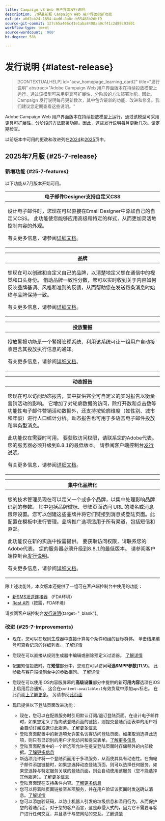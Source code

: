 ```yaml
---
title: Campaign v8 Web 用户界面发行说明
description: 了解最新版 Campaign Web 用户界面的新功能
exl-id: a0d2ab24-1854-4ad6-8a8c-b55488b20bf9
source-git-commit: 127c65a466c41e1aba8408aa9cf41c2d89c93801
workflow-type: tm+mt
source-wordcount: '900'
ht-degree: 58%

---
```


# 发行说明 {#latest-release}

>[!CONTEXTUALHELP]
>id="acw_homepage_learning_card2"
>title="发行说明"
>abstract="Adobe Campaign Web 用户界面版本在持续投放模型上运行，通过该模型可采用更具可扩展性、分阶段的方法部署功能。因此，Campaign 发行说明每月更新数次，其中包含最新的功能、改进和修复。我们建议您定期查看这些说明。"

Adobe Campaign Web 用户界面版本在持续投放模型上运行，通过该模型可采用更具可扩展性、分阶段的方法部署功能。因此，这些发行说明每月更新几次。请定期检查。

以前版本中可用的更改和改进列在[2024](release-notes-24.md)和[2025](release-notes-25.md)页中。

## 2025年7月版 {#25-7-release}

### 新增功能 {#25-7-features}

以下功能从7月版本开始可用。

<!--table>
<thead>
<tr>
<th><strong>Multilingual email and SMS</strong><br/></th>
</tr>
</thead>
<tbody>
<tr>
<td>
<p>You can now send multiple email and SMS deliveries in different languages in Adobe Campaign Web UI. The multilingual delivery feature allows you to choose the default language of your delivery as well as the different languages in which the delivery can be sent. You can also preview these deliveries in the languages you have chosen.
</p>
<p>For Multilingual email, your server must be upgraded to 8.8.1 minimum. Refer to the Client Console <a href="https://experienceleague.adobe.com/docs/campaign/campaign-v8/releases/release-notes.html?lang=zh-Hans" target="_blank">release notes</a>.
<p>For more information, refer to the <a href="../email/edit-content.md#multilingual-delivery">detailed documentation</a>.</p>
</td>
</tr>
</tbody>
</table-->

<!--table>
<thead>
<tr>
<th><strong>Custom channel for API deliveries</strong><br/></th>
</tr>
</thead>
<tbody>
<tr>
<td>
<p>You can now, directly from Adobe Campaign Web UI, orchestrate and execute deliveries based on custom API channels. These deliveries can be standalone or part of a workflow. The configuration of the custom API channel is performed in the console.</p>
<p>For more information, refer to the detailed documentation.</p>
</td>
</tr>
</tbody>
</table-->

<table>
<thead>
<tr>
<th><strong>电子邮件Designer支持自定义CSS</strong><br/></th>
</tr>
</thead>
<tbody>
<tr>
<td>
<p>设计电子邮件时，您现在可以直接在Email Designer中添加自己的自定义CSS。 此功能使您能够应用高级和特定的样式，从而更加灵活地控制内容的外观。</p>
<p>有关更多信息，请参阅<a href="../email/custom-css.md">详细文档</a>。</p>
</td>
</tr>
</tbody>
</table>

<table>
<thead>
<tr>
<th><strong>品牌</strong><br/></th>
</tr>
</thead>
<tbody>
<tr>
<td>
<p>您现在可以创建和自定义自己的品牌，以清楚地定义您在通信中的视觉和口头身份。 借助品牌一致性分数，您可以实时收到关于内容如何反映品牌基调、风格和准则的反馈，从而帮助您在发送每条消息时始终与品牌保持一致。
</p>
<p>有关更多信息，请参阅<a href="../content/brands.md">详细文档</a>。</p>
</td>
</tr>
</tbody>
</table>

<table>
<thead>
<tr>
<th><strong>投放警报</strong><br/></th>
</tr>
</thead>
<tbody>
<tr>
<td>
<p>投放警报功能是一个警报管理系统，利用该系统可让一组用户自动接收包含其投放执行信息的通知。</p>
<p>有关更多信息，请参阅<a href="../msg/delivery-alerting.md">详细文档</a>。</p>
</td>
</tr>
</tbody>
</table>

<!--table>
<thead>
<tr>
<th><strong>Landing pages improvements</strong><br/></th>
</tr>
</thead>
<tbody>
<tr>
<td>
<p>The following improvements to landing pages are now available:</p>
<ul>
    <li>You can now reference a default subscription/unsubscription landing page when configuring a service. When designing an email, if you define a link to that landing page, users submitting the landing page form are automatically subscribed to or unsubscribed from this service. <a href="../audience/manage-services.md#create-service">Read more</a></li>
    <li>A new option in the landing page configuration allows anonymous visitors to access the landing page. If you unselect this option, only identified users can access and submit the form. <a href="../landing-pages/create-lp.md#create-landing-page">Read more</a></li>
    <li>A new option in the landing page configuration allows to store additional internal data when the landing page is being submitted. <a href="../landing-pages/create-lp.md#create-landing-page">Read more</a></li>
    <li>A new option enables to use a landing page for several services, making it dynamic. When adding a link to an email, if you select a dynamic landing page, you can select any service. If you select a landing page that has a specific service associated, this service will be automatically used (you cannot select another one). <a href="../landing-pages/create-lp.md#define-actions-on-form-submission">Read more</a></li>
    <li>Conditional content is now supported in landing pages. <a href="../landing-pages/lp-content.md">Read more</a></li>
    <li>You can link a landing page to a service, and send a confirmation message when users validate it. <a href="../landing-pages/lp-content.md#lp-message">Read more</a></li>
    <li>You can add captcha to protect your landing page from spam and abuse caused by bots. This is non-intrusive for your customers since it does not require any interaction from them and is based on interactions with your site. <a href="../landing-pages/create-lp.md#captcha">Read more</a></li>
</ul>
</td>
</tr>
</tbody>
</table-->


<table>
<thead>
<tr>
<th><strong>动态报告</strong><br/></th>
</tr>
</thead>
<tbody>
<tr>
<td>
<p>您现在可以访问动态报告，其中提供完全可自定义的实时报告以衡量营销活动的影响。 它增加了对轮廓数据的访问，除打开数和点击数等功能性电子邮件营销活动数据外，还支持按轮廓维度（如性别、城市和年龄）进行人口统计分析。动态报告也可用于多语言电子邮件投放和事务型消息。</p>
<p>此功能仅在需要时可用。 要获取访问权限，请联系您的Adobe代表。 您的服务器必须升级到8.8.1的最低版本。 请参阅客户端控制台<a href="https://experienceleague.adobe.com/docs/campaign/campaign-v8/releases/release-notes.html?lang=zh-Hans" target="_blank">发行说明</a>。
<p>有关更多信息，请参阅<a href="../reporting/dynamic-reporting/get-started-reporting.md">详细文档</a>。</p>
</td>
</tr>
</tbody>
</table>

<table>
<thead>
<tr>
<th><strong>集中化品牌化</strong><br/></th>
</tr>
</thead>
<tbody>
<tr>
<td>
<p>您的技术管理员现在可以定义一个或多个品牌，以集中处理影响品牌识别的参数。 其中包括品牌徽标、登陆页面访问 URL 的域名或消息跟踪设置。您可以创建这些品牌并将它们链接到消息或登陆页面。此配置在模板中进行管理。品牌推广选项适用于所有渠道，包括短信和直邮。</p>
<p>此功能仅在新的实施中按需提供。 要获取访问权限，请联系您的Adobe代表。 您的服务器必须升级到8.8.1的最低版本。 请参阅客户端控制台<a href="https://experienceleague.adobe.com/docs/campaign/campaign-v8/releases/release-notes.html?lang=zh-Hans" target="_blank">发行说明</a>。
<p>有关更多信息，请参阅<a href="../administration/branding/branding-gs.md">详细文档</a>。</p>
</td>
</tr>
</tbody>
</table>

除上述功能外，本次版本还提供了一组可在客户端控制台中使用的功能：

* [新SMS发送连接器](https://experienceleague.adobe.com/docs/campaign/campaign-v8/send/sms/sms.html?lang=zh-Hans) （FDA环境）
* [Rest API](https://experienceleague.adobe.com/docs/campaign/campaign-v8/developer/apis/get-started-apis.html?lang=zh-Hans)（按需，FDA环境）

请参阅客户端控制台[发行说明](https://experienceleague.adobe.com/docs/campaign/campaign-v8/releases/release-notes.html?lang=zh-Hans){target="_blank"}。

<!--

### Features previously in Limited Availability {#25-7-limited} 

>[!AVAILABILITY]
>
>To benefit from these updates, your server must be upgrated to 8.8.1 mininum. Refer to the Client Console [release notes](https://experienceleague.adobe.com/docs/campaign/campaign-v8/releases/release-notes.html?lang=zh-Hans){target="_blank"}.

Previously released in Limited Availability, the following capabilities are now available to all environments (General Availability):

* **Multilingual delivery creation** - You can now send multiple email deliveries in different languages in Adobe Campaign Web User Interface. The Multilingual delivery feature allows you to choose the default language of your delivery as well as the different languages in which the delivery can be sent. You can also preview these deliveries in the languages you have chosen. [Read more](../email/edit-content.md#multilingual-delivery).


* **Visual fragments** - You can now create, use and archive content fragments. Visual fragments are pre-defined visual blocks that you can reuse across multiple email deliveries, or in content templates. [Learn more](https://experienceleague.adobe.com/docs/campaign-web/v8/content/manage-reusable-content/fragments/fragments.html?lang=zh-Hans){target="_blank"}

* **Delivery alerting** - The Delivery alerting feature is an alert management system that enables a group of users to automatically receive notifications containing information on the execution of their deliveries. [Read more](../msg/delivery-alerting.md)


* **Landing pages improvements** - The following improvements to landing pages are now available:

    * You can now reference a default subscription/unsubscription landing page when configuring a service. When designing an email, if you define a link to that landing page, users submitting the landing page form are automatically subscribed to or unsubscribed from this service. [Read more](../audience/manage-services.md#create-service)
    * A new option in the landing page configuration allows anonymous visitors to access the landing page. If you unselect this option, only identified users can access and submit the form. [Read more](../landing-pages/create-lp.md#create-landing-page)
    * A new option in the landing page configuration allows to store additional internal data when the landing page is being submitted. [Read more](../landing-pages/create-lp.md#create-landing-page)
    * A new option enables to use a landing page for several services, making it dynamic. When adding a link to an email, if you select a dynamic landing page, you can select any service. If you select a landing page that has a specific service associated, this service will be automatically used (you cannot select another one). [Read more](../landing-pages/create-lp.md#define-actions-on-form-submission)
    * Conditional content is now supported in landing pages. [Read more](../landing-pages/lp-content.md)
    * You can link a landing page to a service, and send a confirmation message when users validate it. [Learn more](../landing-pages/lp-content.md#lp-message)
    * You can add captcha to protect your landing page from spam and abuse caused by bots. This is non-intrusive for your customers since it does not require any interaction from them and is based on interactions with your site. [Learn more](../landing-pages/create-lp.md#captcha)

Previously released in Limited Availability, the following capabilities are now available **on demand**:

* **Dynamic Reporting** - You can now access Dynamic Reporting which provides fully customizable and real-time reports to measure the impact of your marketing activities. It adds access to profile data, enabling demographic analysis by profile dimensions such as gender, city and age in addition to functional email campaign data like opens and clicks. Dynamic reporting is also available for multilingual email deliveries and transactional messages. [Read more](../reporting/dynamic-reporting/get-started-reporting.md)

* **Centralized Branding** -  Your technical administrators can now define one or several brands to centralize the parameters that affect a brand's identity. This includes the brand logo, the domain of the landing pages' access URL, or message tracking settings. You can create these brands and link them to messages or landing pages. This configuration is managed in templates. Branding options are available for all channels, including SMS and Direct mail. [Read more](../administration/branding/branding-gs.md){target="_blank"}

    >[!NOTE]
    >
    >This feature is only available for new implementations.

In addition to the features listed above, this release also comes with a set of functionalities available in the Client Console:

* [New SMS sending connector](https://experienceleague.adobe.com/docs/campaign/campaign-v8/send/sms/sms.html?lang=zh-Hans) (FDA environments)
* [Rest APIs](https://experienceleague.adobe.com/docs/campaign/campaign-v8/developer/apis/get-started-apis.html?lang=zh-Hans) (on demand, FDA environments)

Refer to the Client Console [release notes](https://experienceleague.adobe.com/docs/campaign/campaign-v8/releases/release-notes.html?lang=zh-Hans){target="_blank"}.

-->

### 改进 {#25-7-improvements}

* 现在，您可以在规则生成器中直接计算每个条件和组的目标群体。 单击结果编号可查看记录的详细列表。 [了解详情](../query/build-query.md#validate-query)

* 您现在可以直接从规则生成器中编辑或删除预定义过滤器。 [了解详情](../get-started/predefined-filters.md#manage-predefined-filter)

* 配置短信投放时，在&#x200B;**短信**&#x200B;部分中，您现在可以访问&#x200B;**可选SMPP参数(TLV)**。 此参数与客户端控制台中的参数相同。 [了解详情](../advanced-settings/delivery-settings.md#sms-tab)

* 您现在可以使用iOS内容版屏幕的&#x200B;**高级设置**&#x200B;部分中提供的新&#x200B;**可用内容**&#x200B;选项在iOS上启用后台通知。 这会在`content-available:1`有效负载中添加`aps`标志。 在此页面[上了解更多](../push/content-push.md)。 另请参阅[此页面](../push/rich-push-ios.md)

* 现已提供以下登陆页面改进功能：

   * 现在，您可以在配置服务时引用默认订阅/退订登陆页面。在设计电子邮件时，如果您定义了指向该登陆页面的链接，则提交登陆页面表单的用户将会自动订阅或退订此服务。[了解更多信息](../audience/manage-services.md#create-service)
   * 登陆页面配置中的新选项允许匿名访客访问登陆页面。如果取消选择此选项，则只有已识别的用户才能访问和提交表单。[了解更多信息](../landing-pages/create-lp.md#create-landing-page)
   * 登陆页面配置中的一个新选项允许在提交登陆页面时存储额外的内部数据。[了解更多信息](../landing-pages/create-lp.md#create-landing-page)
   * 新选项允许将一个登陆页面用于多项服务，从而使其具有动态性。在向电子邮件添加链接时，如果您选择动态登陆页面，则可以选择任何服务。如果您选择与特定服务关联的登陆页面，则会自动使用该服务（您不能选择其他服务）。[了解更多信息](../landing-pages/create-lp.md#define-actions-on-form-submission)
   * 登陆页面现在支持条件内容。[了解更多信息](../landing-pages/lp-content.md)
   * 您可以将着陆页面链接至某项服务，并在用户验证该页面时发送确认消息。[了解详情](../landing-pages/lp-content.md#lp-message)
   * 您可以添加验证码，以防止机器人引发的垃圾信息和滥用行为，从而保护您的着陆页面。对于您的客户而言，这是非侵入式的，因为它不需要与客户进行任何交互，并且基于与您网站的交互。[了解详情](../landing-pages/create-lp.md#captcha)
